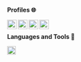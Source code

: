 **Profiles 🌐**

<a href="https://instagram.com/stijn.schuurman/">
  <img align="left" alt="Luducrous's Instagram" width="22px" src="https://cdn.jsdelivr.net/npm/simple-icons@v3/icons/instagram.svg" />
</a>
<a href="https://www.facebook.com/stijn.schuurman.73/">
  <img align="left" alt="Pawan's Facebook" width="22px" src="https://cdn.jsdelivr.net/npm/simple-icons@v3/icons/facebook.svg" />
</a>
<a href="https://github.com/Luducrous">
  <img align="left" alt="Luducrous's Github" width="22px" src="https://cdn.jsdelivr.net/npm/simple-icons@v3/icons/github.svg" />
</a>
<a href="https://stackoverflow.com/users/14454954/luducrous">
  <img align="left" alt="Luducrous's StackOverflow" width="22px" src="https://cdn.jsdelivr.net/npm/simple-icons@v3/icons/stackoverflow.svg" />
</a>




</br>

**Languages and Tools 🔨**


<code><img height="20" src="https://cpng.pikpng.com/pngl/s/204-2047555_datei-java-logo-svg-java-logo-svg-clipart.png"></code>
